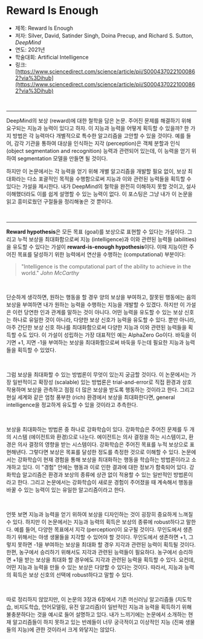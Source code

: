 # Reward Is Enough

- 제목: Reward Is Enough
- 저자: Silver, David, Satinder Singh, Doina Precup, and Richard S. Sutton, *DeepMind*
- 연도: 2021년
- 학술대회: Artificial Intelligence
- 링크: [https://www.sciencedirect.com/science/article/pii/S0004370221000862?via%3Dihub](https://www.sciencedirect.com/science/article/pii/S0004370221000862?via%3Dihub)

<br>

---

DeepMind의 보상 (reward)에 대한 철학을 담은 논문.
주어진 문제를 해결하기 위해 요구되는 지능과 능력이 있다고 하자. 
이 지능과 능력을 어떻게 획득할 수 있을까?
한 가지 방법은 각 능력마다 개별적으로 특수한 알고리즘을 고안할 수 있을 것이다.
예를 들어, 감각 기관을 통하여 대상을 인식하는 지각 (perception)은 객체 분할과 인식 (object segmentation and recognition) 능력과 관련되어 있는데, 
이 능력을 얻기 위하여 segmentation 모델을 만들면 될 것이다.

하지만 이 논문에서는 각 능력을 얻기 위해 개별 알고리즘을 개발할 필요 없이,
보상 최대화라는 다소 포괄적인 목적을 수행함으로써 지능과 이와 관련된 능력들을 획득할 수 있다는 가설을 제시한다. 내가 DeepMind의 철학을 완전히 이해하지 못할 것이고, 설사 이해했더라도 이를 쉽게 설명할 수 있는 능력이 없다. 이 포스팅은 그냥 내가 이 논문을 읽고 흥미로웠던 구절들을 정리해놓은 것 뿐이다.

<br>

---

**Reward hypothesis**은 모든 목표 (goal)를 보상으로 표현할 수 있다는 가설이다.
그리고 누적 보상을 최대화함으로써 지능 (intelligence)과 이와 관련된 능력들 (abilities)을 유도할 수 있다는 가설이 **reward-is-enough hypothesis**이다.
이때 지능이란 주어진 목표를 달성하기 위한 능력에서 연산을 수행하는 (computational) 부분이다:

> "Intelligence is the computational part of the ability to achieve in the world." *John McCarthy*

<br>

단순하게 생각하면, 원하는 행동을 할 경우 양의 보상을 부여하고, 잘못된 행동에는 음의 보상을 부여하면 내가 원하는 능력을 수행하는 지능을 개발할 수 있겠다. 하지만 이 가설은 이런 당연한 인과 관계를 말하는 것이 아니다. 어떤 능력을 유도할 수 있는 보상 신호는 하나로 유일한 것이 아니라, 다양한 보상 신호가 능력을 유도할 수 있다. 뿐만 아니라, 아주 간단한 보상 신호 하나를 최대화함으로써 다양한 지능과 이와 관련된 능력들을 획득할 수도 있다. 이 가설이 성립하는 가장 대표적인 예는 AlphaZero Go이다. 바둑을 이기면 +1, 지면 -1을 부여하는 보상을 최대화함으로써 바둑을 두는데 필요한 지능과 능력들을 획득할 수 있었다.

<br>

그럼 보상을 최대화할 수 있는 방법론이 무엇이 있는지 궁금할 것이다. 
이 논문에서는 가장 일반적이고 확장성 (scalable) 있는 방법론은 trial-and-error로 직접 환경과 상호작용하며 보상을 관측하고 점점 더 많은 보상을 받도록 행동하는 것이라고 한다.
그리고 현실 세계와 같은 엄청 풍부한 (rich) 환경에서 보상을 최대화한다면, general intelligence을 정교하게 유도할 수 있을 것이라고 추측한다.

<br>

보상을 최대화하는 방법론 중 하나로 강화학습이 있다. 강화학습은 주어진 문제를 두 개의 시스템 (에이전트와 환경)으로 나눈다.
에이전트는 의사 결정을 하는 시스템이고, 환경은 의사 결정의 영향을 받는 시스템이다.
강화학습은 주어진 목표를 누적 보상으로 표현해낸다. 그렇다면 보상은 목표를 달성한 정도를 측정한 것으로 이해할 수 있다.
논문에서는 강화학습이 현재 경험을 통해 보상을 최대화하는 행동을 학습하는 방법론이라고 소개하고 있다.
이 "경험" 안에는 행동과 이로 인한 결과에 대한 정보가 함축되어 있다.
강화학습 알고리즘은 환경과 보상의 종류에 상관 없이 적용할 수 있는 일반적인 방법론이라고 한다.
그리고 논문에서는 강화학습이 새로운 경험이 주어졌을 때 계속해서 행동을 바꿀 수 있는 능력이 있는 유일한 알고리즘이라고 한다.

<br>

언뜻 보면 지능과 능력을 얻기 위하여 보상을 디자인하는 것이 굉장히 중요하게 느껴질 수 있다.
하지만 이 논문에서는 지능과 능력의 획득은 보상의 종류에 robust하다고 말한다.
예를 들어, 다양한 목표에서 지각 (perception)이 요구될 것이다. 
무인도에서 생존하기 위해서는 야생 생물들을 지각할 수 있어야 할 것이다. 
무인도에서 생존하면 +1, 그렇지 못하면 -1을 부여하는 보상을 최대화 할 경우 지각과 관련된 능력이 획득될 것이다.
한편, 농구에서 승리하기 위해서도 지각과 관련된 능력들이 필요하다. 농구에서 승리하면 +1을 받는 보상을 최대화 할 경우에도 지각과 관련된 능력을 획득할 수 있다.
요컨데, 어떤 지능과 능력을 만들 수 있는 보상은 다양할 수 있다는 것이다.
따라서, 지능과 능력의 획득은 보상 신호의 선택에 robust하다고 말할 수 있다.

<br>

따로 정리하지 않았지만, 이 논문의 3장과 6장에서 기존 머신러닝 알고리즘들 (지도학습, 비지도학습, 언어모델링, 유전 알고리즘)이 일반적인 지능과 능력을 획득하기 위해 불충분하다는 것을 예시로 들어 설명하고 있다. 
내가 느끼기에는 논문에서 소개하는 현재 알고리즘들이 하지 못하고 있는 반례들이 너무 궁극적이고 이상적인 지능 (진짜 생물들의 지능)에 관한 것이라서 크게 와닿지는 않았다.
